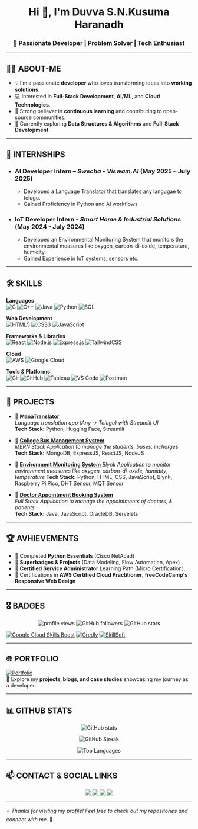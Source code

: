 <h1 align="center">Hi 👋, I'm Duvva S.N.Kusuma Haranadh</h1>
<h3 align="center">🚀 Passionate Developer | Problem Solver | Tech Enthusiast</h3>

---

## 👨‍💻 ABOUT-ME
- 💡 I’m a passionate **developer** who loves transforming ideas into **working solutions**.
- 💻 Interested in **Full-Stack Development**, **AI/ML**, and **Cloud Technologies**.
- 🎯 Strong believer in **continuous learning** and contributing to open-source communities.
- 🌱 Currently exploring **Data Structures & Algorithms** and **Full-Stack Development**.

---

## 💼 INTERNSHIPS

- ### **AI Developer Intern** – _Swecha - Viswam.AI_ (May 2025 – July 2025)

  - Developed a Language Translator that translates any langugae to telugu.
  - Gained Proficiency in Python and AI workflows

- ### **IoT Developer Intern** - _Smart Home & Industrial Solutions_ (May 2024 - July 2024)
  - Developed an Environmental Monitoring System that monitors the environmental measures like oxygen, carbon-di-oxide, temperature, humidity.
  - Gained Experience in IoT systems, sensors etc.

---

## 🛠️ SKILLS

**Languages**  
![C](https://img.shields.io/badge/C-00599C?style=for-the-badge&logo=c&logoColor=white)
![C++](https://img.shields.io/badge/C++-00599C?style=for-the-badge&logo=cplusplus&logoColor=white)
![Java](https://img.shields.io/badge/Java-007396?style=for-the-badge&logo=java&logoColor=white)
![Python](https://img.shields.io/badge/Python-3776AB?style=for-the-badge&logo=python&logoColor=white)
![SQL](https://img.shields.io/badge/SQL-003B57?style=for-the-badge&logo=postgresql&logoColor=white)

**Web Development**  
![HTML5](https://img.shields.io/badge/HTML5-E34F26?style=for-the-badge&logo=html5&logoColor=white)
![CSS3](https://img.shields.io/badge/CSS3-1572B6?style=for-the-badge&logo=css3&logoColor=white)
![JavaScript](https://img.shields.io/badge/JavaScript-F7DF1E?style=for-the-badge&logo=javascript&logoColor=black)

**Frameworks & Libraries**  
![React](https://img.shields.io/badge/React-20232A?style=for-the-badge&logo=react&logoColor=61DAFB)
![Node.js](https://img.shields.io/badge/Node.js-339933?style=for-the-badge&logo=nodedotjs&logoColor=white)
![Express.js](https://img.shields.io/badge/Express.js-000000?style=for-the-badge&logo=express&logoColor=white)
![TailwindCSS](https://img.shields.io/badge/Tailwind_CSS-38B2AC?style=for-the-badge&logo=tailwind-css&logoColor=white)

**Cloud**  
![AWS](https://img.shields.io/badge/AWS-232F3E?style=for-the-badge&logo=amazonaws&logoColor=white)
![Google Cloud](https://img.shields.io/badge/Google_Cloud-4285F4?style=for-the-badge&logo=google-cloud&logoColor=white)

**Tools & Platforms**  
![Git](https://img.shields.io/badge/Git-F05032?style=for-the-badge&logo=git&logoColor=white)
![GitHub](https://img.shields.io/badge/GitHub-181717?style=for-the-badge&logo=github&logoColor=white)
![Tableau](https://img.shields.io/badge/Tableau-E97627?style=for-the-badge&logo=tableau&logoColor=white)
![VS Code](https://img.shields.io/badge/VS_Code-0078D4?style=for-the-badge&logo=visual-studio-code&logoColor=white)
![Postman](https://img.shields.io/badge/Postman-FF6C37?style=for-the-badge&logo=postman&logoColor=white)

---

## 📂 PROJECTS

- 🔗 [**ManaTranslator**](https://github.com/Duvva-S-N-Kusuma-Haranadh/ManaTranslator)  
  _Language translation app (Any → Telugu) with Streamlit UI_  
  **Tech Stack:** Python, Hugging Face, Streamlit

- 🔗 [**College Bus Management System**](https://github.com/Duvva-S-N-Kusuma-Haranadh/College-Bus-Management-System)  
  _MERN Stack Application to manage the students, buses, incharges_  
  **Tech Stack:** MongoDB, ExpressJS, ReactJS, NodeJS

- 🔗 [**Environment Monitoring System**](https://github.com/Duvva-S-N-Kusuma-Haranadh/Environment-Monitoring-System)
  _Blynk Application to monitor environment measures like oxygen, carbon-di-oxide, humidity, temperature_
  **Tech Stack:** Python, HTML, CSS, JavaScript, Blynk, Raspberry Pi Pico, DHT Sensor, MQT Sensor

- 🔗 [**Doctor Appointment Booking System**](https://github.com/Duvva-S-N-Kusuma-Haranadh/DocConnect)  
  _Full Stack Application to manage the appointments of doctors, & patients_  
  **Tech Stack:** Java, JavaScript, OracleDB, Servelets

---

## 🏆 AVHIEVEMENTS

- 🥇 Completed **Python Essentials** (Cisco NetAcad)
- 🏅 **Superbadges & Projects** (Data Modeling, Flow Automation, Apex)
- 🏅 **Certified Service Administrator** Learning Path (Micro Certification).
- 📜 Certifications in **AWS Certified Cloud Practitioner**, **freeCodeCamp's Responsive Web Design**

---

## 🎖 BADGES

<p align="center">
  <img src="https://komarev.com/ghpvc/?username=Duvva-S-N-Kusuma-Haranadh&label=Profile%20views&color=0e75b6&style=social" alt="profile views" />
  <img src="https://img.shields.io/github/followers/Duvva-S-N-Kusuma-Haranadh?label=Followers&style=social" alt="GitHub followers" />
  <img src="https://img.shields.io/github/stars/Duvva-S-N-Kusuma-Haranadh?affiliations=OWNER&style=social" alt="GitHub stars" />
</p>

[![Google Cloud Skills Boost](https://img.shields.io/badge/Google_Cloud_Skills_Boost-4285F4?style=for-the-badge&logo=googlecloud&logoColor=white)](https://www.cloudskillsboost.google/public_profiles/99573fa9-70de-49b1-b720-498fb6988ec1) [![Credly](https://img.shields.io/badge/Credly-FF6F00?style=for-the-badge&logo=credly&logoColor=white)](https://www.credly.com/users/s-n-kusuma-harandh-duvva/) [![SkillSoft](https://img.shields.io/badge/Skillsoft-Learning-E3004D?style=for-the-badge&logo=https://cdnlogo.com/logos/s/77/skillsoft.svg&logoColor=white)](https://skillsoft.digitalbadges.skillsoft.com/profile/snkusumaharanadhduvva549054/wallet)

---

## 🌐 PORTFOLIO

[![Portfolio](https://img.shields.io/badge/Visit_My_Portfolio-0A66C2?style=for-the-badge&logo=internetexplorer&logoColor=white)](https://duvva-s-n-kusuma-haranadh.github.io/Portfolio)  
💼 Explore my **projects, blogs, and case studies** showcasing my journey as a developer.

---

## 📊 GITHUB STATS

<p align="center">
  <img src="https://github-readme-stats.vercel.app/api?username=Duvva-S-N-Kusuma-Haranadh&show_icons=true&theme=tokyonight" alt="GitHub stats" />
</p>

<p align="center">
  <img src="https://github-readme-streak-stats.herokuapp.com/?user=Duvva-S-N-Kusuma-Haranadh&theme=tokyonight" alt="GitHub Streak" />
</p>

<p align="center">
  <img src="https://github-readme-stats.vercel.app/api/top-langs/?username=Duvva-S-N-Kusuma-Haranadh&layout=compact&theme=tokyonight" alt="Top Languages" />
</p>

---

## 📫 CONTACT & SOCIAL LINKS

<p align="center">
  <a href="https://github.com/Duvva-S-N-Kusuma-Haranadh">
    <img src="https://img.shields.io/badge/GitHub-181717?style=for-the-badge&logo=github&logoColor=white" />
  </a>
  <a href="https://www.linkedin.com/in/duvva-s-n-kusuma-haranadh/">
    <img src="https://img.shields.io/badge/LinkedIn-0A66C2?style=for-the-badge&logo=linkedin&logoColor=white" />
  </a>
  <a href="tel:+91 9393381038">
    <img src="https://img.shields.io/badge/Phone-%2B91--93933--81038-blue?style=for-the-badge&logo=phone&logoColor=white" />
  </a>
  <a href="mailto:kusumaharnath2005@example.com">
    <img src="https://img.shields.io/badge/Email-D14836?style=for-the-badge&logo=gmail&logoColor=white" />
  </a>
</p>

---

⭐ _Thanks for visiting my profile! Feel free to check out my repositories and connect with me._ 🚀
